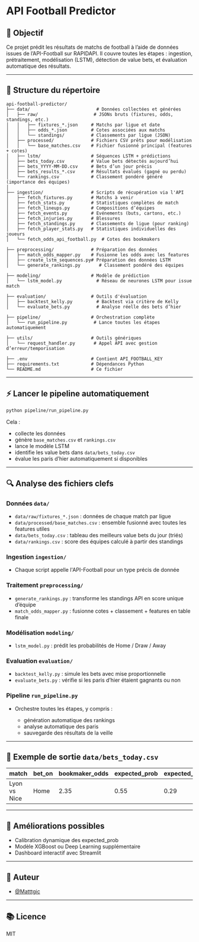 # API Football Predictor

## 📄 Objectif

Ce projet prédit les résultats de matchs de football à l’aide de données issues de l’API-Football sur RAPIDAPI. Il couvre toutes les étapes : ingestion, prétraitement, modélisation (LSTM), détection de value bets, et évaluation automatique des résultats.

---

## 📁 Structure du répertoire

```
api-football-predictor/
├── data/                         # Données collectées et générées
│   ├── raw/                     # JSONs bruts (fixtures, odds, standings, etc.)
│   │   ├── fixtures_*.json     # Matchs par ligue et date
│   │   ├── odds_*.json         # Cotes associées aux matchs
│   │   └── standings/          # Classements par ligue (JSON)
│   ├── processed/              # Fichiers CSV prêts pour modélisation
│   │   └── base_matches.csv    # Fichier fusionné principal (features + cotes)
│   ├── lstm/                   # Séquences LSTM + prédictions
│   ├── bets_today.csv          # Value bets détectés aujourd’hui
│   ├── bets_YYYY-MM-DD.csv     # Bets d’un jour précis
│   ├── bets_results_*.csv      # Résultats évalués (gagné ou perdu)
│   └── rankings.csv            # Classement pondéré généré (importance des équipes)
│
├── ingestion/                  # Scripts de récupération via l'API
│   ├── fetch_fixtures.py       # Matchs à venir
│   ├── fetch_stats.py          # Statistiques complètes de match
│   ├── fetch_lineups.py        # Compositions d’équipes
│   ├── fetch_events.py         # Evénements (buts, cartons, etc.)
│   ├── fetch_injuries.py       # Blessures
│   ├── fetch_standings.py      # Classements de ligue (pour ranking)
│   ├── fetch_player_stats.py   # Statistiques individuelles des joueurs
│   └── fetch_odds_api_football.py  # Cotes des bookmakers

├── preprocessing/              # Préparation des données
│   ├── match_odds_mapper.py    # Fusionne les odds avec les features
│   ├── create_lstm_sequences.py# Préparation des données LSTM
│   └── generate_rankings.py       # Classement pondéré des équipes

├── modeling/                   # Modèle de prédiction
│   └── lstm_model.py             # Réseau de neurones LSTM pour issue match

├── evaluation/                 # Outils d'évaluation
│   ├── backtest_kelly.py         # Backtest via critère de Kelly
│   └── evaluate_bets.py          # Analyse réelle des bets d’hier

├── pipeline/                   # Orchestration complète
│   └── run_pipeline.py          # Lance toutes les étapes automatiquement

├── utils/                      # Outils génériques
│   └── request_handler.py       # Appel API avec gestion d’erreur/temporisation

├── .env                        # Contient API_FOOTBALL_KEY
├── requirements.txt            # Dépendances Python
└── README.md                   # Ce fichier
```

---

## ⚡ Lancer le pipeline automatiquement

```bash
python pipeline/run_pipeline.py
```

Cela :

* collecte les données
* génère `base_matches.csv` et `rankings.csv`
* lance le modèle LSTM
* identifie les value bets dans `data/bets_today.csv`
* évalue les paris d’hier automatiquement si disponibles

---

## 🔍 Analyse des fichiers clefs

### Données `data/`

* `data/raw/fixtures_*.json` : données de chaque match par ligue
* `data/processed/base_matches.csv` : ensemble fusionné avec toutes les features utiles
* `data/bets_today.csv` : tableau des meilleurs value bets du jour (triés)
* `data/rankings.csv` : score des équipes calculé à partir des standings

### Ingestion `ingestion/`

* Chaque script appelle l'API-Football pour un type précis de donnée

### Traitement `preprocessing/`

* `generate_rankings.py` : transforme les standings API en score unique d’équipe
* `match_odds_mapper.py` : fusionne cotes + classement + features en table finale

### Modélisation `modeling/`

* `lstm_model.py` : prédit les probabilités de Home / Draw / Away

### Evaluation `evaluation/`

* `backtest_kelly.py` : simule les bets avec mise proportionnelle
* `evaluate_bets.py` : vérifie si les paris d’hier étaient gagnants ou non

### Pipeline `run_pipeline.py`

* Orchestre toutes les étapes, y compris :

  * génération automatique des rankings
  * analyse automatique des paris
  * sauvegarde des résultats de la veille

---

## 📆 Exemple de sortie `data/bets_today.csv`

| match        | bet\_on | bookmaker\_odds | expected\_prob | expected\_value |
| ------------ | ------- | --------------- | -------------- | --------------- |
| Lyon vs Nice | Home    | 2.35            | 0.55           | 0.29            |

---

## 🤝 Améliorations possibles

* Calibration dynamique des expected\_prob
* Modèle XGBoost ou Deep Learning supplémentaire
* Dashboard interactif avec Streamlit

---

## 👤 Auteur

* [@Matttgic](https://github.com/Matttgic)

---

## 📚 Licence

MIT
